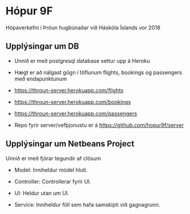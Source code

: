 # Hópur 9F

Hópaverkefni í Þróun hugbúnaðar við Háskóla Íslands vor 2018

## Upplýsingar um DB

- Unnið er með postgresql database settur upp á Heroku

- Hægt er að nálgast gögn í töflunum flights, bookings og passengers með endapunktunum

- https://throun-server.herokuapp.com/flights

- https://throun-server.herokuapp.com/bookings

- https://throun-server.herokuapp.com/passengers

- Repo fyrir server/vefþjonustu er á https://github.com/hopur9f/server

## Upplýsingar um Netbeans Project

Unnið er með fjórar tegundir af clösum

- Model: Inniheldur módel hluti.

- Controller: Controllerar fyrir UI.

- UI: Heldur utan um UI.

- Service: Inniheldur föll sem hafa samskipti við gagnagrunn.

